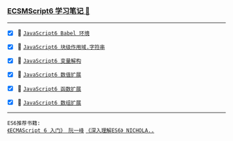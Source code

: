 ### <a href="#top" id="top"> ECSMScript6 学习笔记 :maple_leaf:</a>
----
- [x] :maple_leaf: [`JavaScript6 Babel 环境`](https://github.com/kickgod/Front-End/blob/master/Javascript/Javascript6/ES6Babel.md)

- [x] :maple_leaf: [`JavaScript6 块级作用域.字符串`](https://github.com/kickgod/Front-End/blob/master/Javascript/Javascript6/ECS6LetConstString.md)

- [x] :maple_leaf: [`JavaScript6 变量解构`](https://github.com/kickgod/Front-End/blob/master/Javascript/Javascript6/ECS6VariableAssignment.md)

- [x] :maple_leaf: [`JavaScript6 数值扩展`](https://github.com/kickgod/Front-End/blob/master/Javascript/Javascript6/ECS6Number.md)

- [x] :maple_leaf: [`JavaScript6 函数扩展`](https://github.com/kickgod/Front-End/blob/master/Javascript/Javascript6/ECS6Function.md)

- [x] :maple_leaf: [`JavaScript6 数组扩展`](https://github.com/kickgod/Front-End/blob/master/Javascript/Javascript6/ECS6Array.md)


-----
`ES6推荐书籍:` <br/>
[`《ECMAScript 6 入门》 阮一峰`](http://es6.ruanyifeng.com/) [`《深入理解ES6》 NICHOLA..`](https://segmentfault.com/a/1190000010199272)

